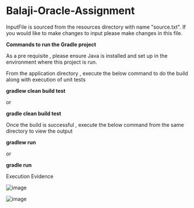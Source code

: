 # Balaji-Oracle-Assignment



InputFile is sourced from the resources directory with name "source.txt". If you would like to make changes to input please make changes in this file.

**Commands to run the Gradle project**

As a pre requisite , please ensure Java is installed and set up in the environment where this project is run.

From the application directory , execute the below command to do the build along with execution of unit tests

**gradlew clean build test**

or 


**gradle clean build test**

Once the build is successful , execute the below command from the same directory to view the output

**gradlew run**

or 

**gradle run**

Execution Evidence

![image](https://user-images.githubusercontent.com/24966464/169437573-02a50fb3-37cd-4d5d-a427-68b49e5a87c2.png)


![image](https://user-images.githubusercontent.com/24966464/169437658-b71ccfb4-92e0-4b67-b889-0195e8016303.png)

